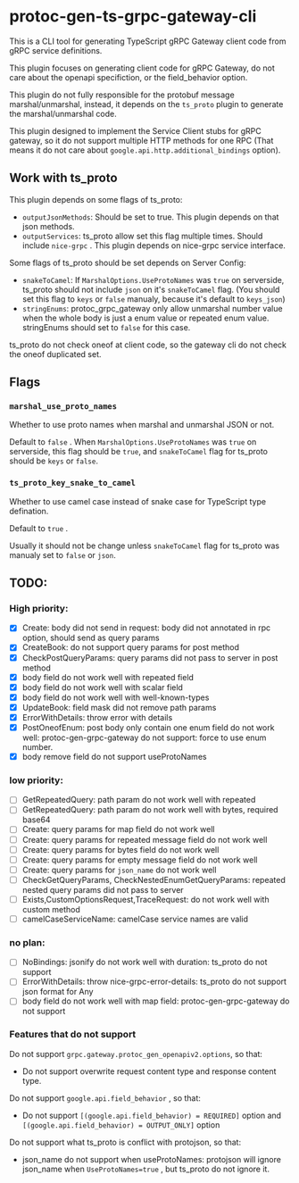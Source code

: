 # protoc-gen-ts-grpc-gateway-cli

This is a CLI tool for generating TypeScript gRPC Gateway client code from gRPC service definitions.

This plugin focuses on generating client code for gRPC Gateway, do not care about the openapi specifiction, or the field_behavior option.

This plugin do not fully responsible for the protobuf message marshal/unmarshal, instead, it depends on the `ts_proto` plugin to generate the marshal/unmarshal code.

This plugin designed to implement the Service Client stubs for gRPC gateway, so it do not support multiple HTTP methods for one RPC (That means it do not care about `google.api.http.additional_bindings` option).

## Work with ts_proto

This plugin depends on some flags of ts_proto:

- `outputJsonMethods`: Should be set to true. This plugin depends on that json methods.
- `outputServices`: ts_proto allow set this flag multiple times. Should include `nice-grpc` . This plugin depends on nice-grpc service interface.

Some flags of ts_proto should be set depends on Server Config:

- `snakeToCamel`: If `MarshalOptions.UseProtoNames` was `true` on serverside, ts_proto should not include `json` on it's `snakeToCamel` flag. (You should set this flag to `keys` or `false` manualy, because it's default to `keys_json`)
- `stringEnums`: protoc_grpc_gateway only allow unmarshal number value when the whole body is just a enum value or repeated enum value. stringEnums should set to `false` for this case.

ts_proto do not check oneof at client code, so the gateway cli do not check the oneof duplicated set.

## Flags

### `marshal_use_proto_names`

Whether to use proto names when marshal and unmarshal JSON or not.

Default to `false` . 
When `MarshalOptions.UseProtoNames` was `true` on serverside, this flag should be `true`,
and `snakeToCamel` flag for ts_proto should be `keys` or `false`.

### `ts_proto_key_snake_to_camel`

Whether to use camel case instead of snake case for TypeScript type defination.

Default to `true` .

Usually it should not be change unless `snakeToCamel` flag for ts_proto was manualy set to `false` or `json`.


## TODO: 

### High priority:

- [x] Create: body did not send in request: body did not annotated in rpc option, should send as query params
- [x] CreateBook: do not support query params for post method
- [x] CheckPostQueryParams: query params did not pass to server in post method
- [x] body field do not work well with repeated field
- [x] body field do not work well with scalar field
- [x] body field do not work well with well-known-types
- [x] UpdateBook: field mask did not remove path params
- [x] ErrorWithDetails: throw error with details
- [x] PostOneofEnum: post body only contain one enum field do not work well: protoc-gen-grpc-gateway do not support: force to use enum number.
- [x] body remove field do not support useProtoNames

### low priority:
- [ ] GetRepeatedQuery: path param do not work well with repeated
- [ ] GetRepeatedQuery: path param do not work well with bytes, required base64
- [ ] Create: query params for map field do not work well
- [ ] Create: query params for repeated message field do not work well
- [ ] Create: query params for bytes field do not work well
- [ ] Create: query params for empty message field do not work well
- [ ] Create: query params for `json_name` do not work well
- [ ] CheckGetQueryParams, CheckNestedEnumGetQueryParams: repeated nested query params did not pass to server
- [ ] Exists,CustomOptionsRequest,TraceRequest: do not work well with custom method
- [ ] camelCaseServiceName: camelCase service names are valid

### no plan:
- [ ] NoBindings: jsonify do not work well with duration: ts_proto do not support
- [ ] ErrorWithDetails: throw nice-grpc-error-details: ts_proto do not support json format for Any
- [ ] body field do not work well with map field: protoc-gen-grpc-gateway do not support

### Features that do not support

Do not support `grpc.gateway.protoc_gen_openapiv2.options`, so that:

- Do not support overwrite request content type and response content type.

Do not support `google.api.field_behavior` , so that:

- Do not support `[(google.api.field_behavior) = REQUIRED]` option and `[(google.api.field_behavior) = OUTPUT_ONLY]` option

Do not support what ts_proto is conflict with protojson, so that:

- json_name do not support when useProtoNames: protojson will ignore json_name when `UseProtoNames=true` , but ts_proto do not ignore it.
